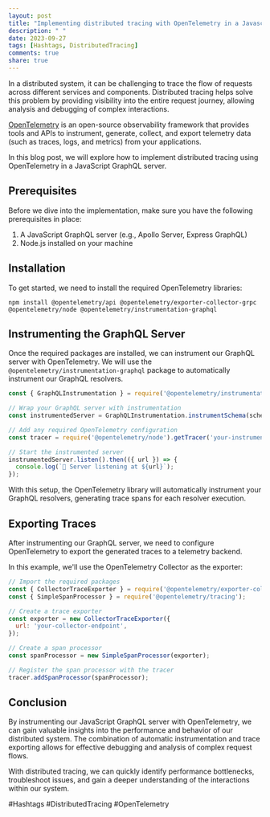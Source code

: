 ```yaml
---
layout: post
title: "Implementing distributed tracing with OpenTelemetry in a Javascript GraphQL server"
description: " "
date: 2023-09-27
tags: [Hashtags, DistributedTracing]
comments: true
share: true
---
```


In a distributed system, it can be challenging to trace the flow of requests across different services and components. Distributed tracing helps solve this problem by providing visibility into the entire request journey, allowing analysis and debugging of complex interactions.

[OpenTelemetry](https://opentelemetry.io/) is an open-source observability framework that provides tools and APIs to instrument, generate, collect, and export telemetry data (such as traces, logs, and metrics) from your applications.

In this blog post, we will explore how to implement distributed tracing using OpenTelemetry in a JavaScript GraphQL server.

## Prerequisites
Before we dive into the implementation, make sure you have the following prerequisites in place:

1. A JavaScript GraphQL server (e.g., Apollo Server, Express GraphQL)
2. Node.js installed on your machine

## Installation
To get started, we need to install the required OpenTelemetry libraries:

```shell
npm install @opentelemetry/api @opentelemetry/exporter-collector-grpc @opentelemetry/node @opentelemetry/instrumentation-graphql
```

## Instrumenting the GraphQL Server
Once the required packages are installed, we can instrument our GraphQL server with OpenTelemetry. We will use the `@opentelemetry/instrumentation-graphql` package to automatically instrument our GraphQL resolvers.

```javascript
const { GraphQLInstrumentation } = require('@opentelemetry/instrumentation-graphql');

// Wrap your GraphQL server with instrumentation
const instrumentedServer = GraphQLInstrumentation.instrumentSchema(schema);

// Add any required OpenTelemetry configuration
const tracer = require('@opentelemetry/node').getTracer('your-instrumented-server');

// Start the instrumented server
instrumentedServer.listen().then(({ url }) => {
  console.log(`🚀 Server listening at ${url}`);
});
```

With this setup, the OpenTelemetry library will automatically instrument your GraphQL resolvers, generating trace spans for each resolver execution.

## Exporting Traces
After instrumenting our GraphQL server, we need to configure OpenTelemetry to export the generated traces to a telemetry backend.

In this example, we'll use the OpenTelemetry Collector as the exporter:

```javascript
// Import the required packages
const { CollectorTraceExporter } = require('@opentelemetry/exporter-collector-grpc');
const { SimpleSpanProcessor } = require('@opentelemetry/tracing');

// Create a trace exporter
const exporter = new CollectorTraceExporter({
  url: 'your-collector-endpoint',
});

// Create a span processor
const spanProcessor = new SimpleSpanProcessor(exporter);

// Register the span processor with the tracer
tracer.addSpanProcessor(spanProcessor);
```

## Conclusion
By instrumenting our JavaScript GraphQL server with OpenTelemetry, we can gain valuable insights into the performance and behavior of our distributed system. The combination of automatic instrumentation and trace exporting allows for effective debugging and analysis of complex request flows.

With distributed tracing, we can quickly identify performance bottlenecks, troubleshoot issues, and gain a deeper understanding of the interactions within our system.

#Hashtags
#DistributedTracing
#OpenTelemetry